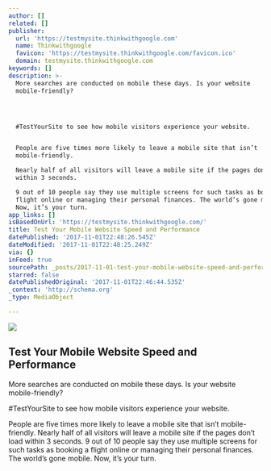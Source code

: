 ```yaml
---
author: []
related: []
publisher:
  url: 'https://testmysite.thinkwithgoogle.com'
  name: Thinkwithgoogle
  favicon: 'https://testmysite.thinkwithgoogle.com/favicon.ico'
  domain: testmysite.thinkwithgoogle.com
keywords: []
description: >-
  More searches are conducted on mobile these days. Is your website
  mobile-friendly?




  #TestYourSite to see how mobile visitors experience your website.


  People are five times more likely to leave a mobile site that isn’t
  mobile-friendly.

  Nearly half of all visitors will leave a mobile site if the pages don’t load
  within 3 seconds.

  9 out of 10 people say they use multiple screens for such tasks as booking a
  flight online or managing their personal finances. The world’s gone mobile.
  Now, it’s your turn.
app_links: []
isBasedOnUrl: 'https://testmysite.thinkwithgoogle.com/'
title: Test Your Mobile Website Speed and Performance
datePublished: '2017-11-01T22:48:26.545Z'
dateModified: '2017-11-01T22:48:25.249Z'
via: {}
inFeed: true
sourcePath: _posts/2017-11-01-test-your-mobile-website-speed-and-performance.md
starred: false
datePublishedOriginal: '2017-11-01T22:46:44.535Z'
_context: 'http://schema.org'
_type: MediaObject

---
```

<article style=""><img src="https://imgflo.herokuapp.com/graph/2b2431f8e7ba7b0/21332d523a92af60eb96396239099200/noop.png?input=https%3A%2F%2Ftestmysite.thinkwithgoogle.com%2Fstatic%2Fassets%2Fen-us%2Ftestmysite.png" /><h1>Test Your Mobile Website Speed and Performance</h1><p>More searches are conducted on mobile these days. Is your website mobile-friendly?



#TestYourSite to see how mobile visitors experience your website.

People are five times more likely to leave a mobile site that isn’t mobile-friendly.
Nearly half of all visitors will leave a mobile site if the pages don’t load within 3 seconds.
9 out of 10 people say they use multiple screens for such tasks as booking a flight online or managing their personal finances. The world’s gone mobile. Now, it’s your turn.</p></article>